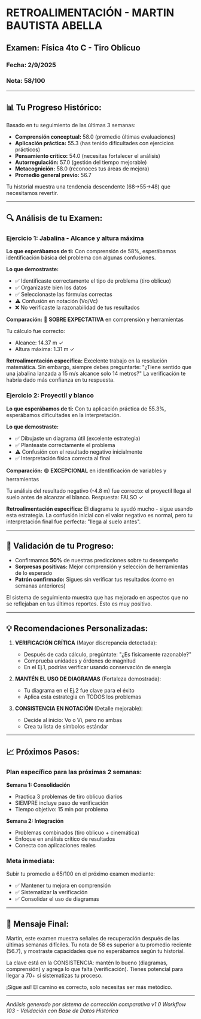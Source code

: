 # RETROALIMENTACIÓN - MARTIN BAUTISTA ABELLA

## Examen: Física 4to C - Tiro Oblicuo
### Fecha: 2/9/2025
### Nota: 58/100

---

## 📊 Tu Progreso Histórico:

Basado en tu seguimiento de las últimas 3 semanas:
- **Comprensión conceptual:** 58.0 (promedio últimas evaluaciones)
- **Aplicación práctica:** 55.3 (has tenido dificultades con ejercicios prácticos)
- **Pensamiento crítico:** 54.0 (necesitas fortalecer el análisis)
- **Autorregulación:** 57.0 (gestión del tiempo mejorable)
- **Metacognición:** 58.0 (reconoces tus áreas de mejora)
- **Promedio general previo:** 56.7

Tu historial muestra una tendencia descendente (68→55→48) que necesitamos revertir.

---

## 🔍 Análisis de tu Examen:

### Ejercicio 1: Jabalina - Alcance y altura máxima

**Lo que esperábamos de ti:** Con comprensión de 58%, esperábamos identificación básica del problema con algunas confusiones.

**Lo que demostraste:**
- ✅ Identificaste correctamente el tipo de problema (tiro oblicuo)
- ✅ Organizaste bien los datos
- ✅ Seleccionaste las fórmulas correctas
- ⚠️ Confusión en notación (Vo/Vc)
- ❌ No verificaste la razonabilidad de tus resultados

**Comparación:** 🔵 **SOBRE EXPECTATIVA** en comprensión y herramientas

Tu cálculo fue correcto:
- Alcance: 14.37 m ✓
- Altura máxima: 1.31 m ✓

**Retroalimentación específica:**
Excelente trabajo en la resolución matemática. Sin embargo, siempre debes preguntarte: "¿Tiene sentido que una jabalina lanzada a 15 m/s alcance solo 14 metros?" La verificación te habría dado más confianza en tu respuesta.

### Ejercicio 2: Proyectil y blanco

**Lo que esperábamos de ti:** Con tu aplicación práctica de 55.3%, esperábamos dificultades en la interpretación.

**Lo que demostraste:**
- ✅ Dibujaste un diagrama útil (excelente estrategia)
- ✅ Planteaste correctamente el problema
- ⚠️ Confusión con el resultado negativo inicialmente
- ✅ Interpretación física correcta al final

**Comparación:** 🟢 **EXCEPCIONAL** en identificación de variables y herramientas

Tu análisis del resultado negativo (-4.8 m) fue correcto: el proyectil llega al suelo antes de alcanzar el blanco. Respuesta: FALSO ✓

**Retroalimentación específica:**
El diagrama te ayudó mucho - sigue usando esta estrategia. La confusión inicial con el valor negativo es normal, pero tu interpretación final fue perfecta: "llega al suelo antes".

---

## 🎯 Validación de tu Progreso:

- Confirmamos **50%** de nuestras predicciones sobre tu desempeño
- **Sorpresas positivas:** Mejor comprensión y selección de herramientas de lo esperado
- **Patrón confirmado:** Sigues sin verificar tus resultados (como en semanas anteriores)

El sistema de seguimiento muestra que has mejorado en aspectos que no se reflejaban en tus últimos reportes. Esto es muy positivo.

---

## 💡 Recomendaciones Personalizadas:

1. **VERIFICACIÓN CRÍTICA** (Mayor discrepancia detectada):
   - Después de cada cálculo, pregúntate: "¿Es físicamente razonable?"
   - Comprueba unidades y órdenes de magnitud
   - En el Ej.1, podrías verificar usando conservación de energía

2. **MANTÉN EL USO DE DIAGRAMAS** (Fortaleza demostrada):
   - Tu diagrama en el Ej.2 fue clave para el éxito
   - Aplica esta estrategia en TODOS los problemas

3. **CONSISTENCIA EN NOTACIÓN** (Detalle mejorable):
   - Decide al inicio: Vo o Vi, pero no ambas
   - Crea tu lista de símbolos estándar

---

## 📈 Próximos Pasos:

### Plan específico para las próximas 2 semanas:

**Semana 1: Consolidación**
- Practica 3 problemas de tiro oblicuo diarios
- SIEMPRE incluye paso de verificación
- Tiempo objetivo: 15 min por problema

**Semana 2: Integración**
- Problemas combinados (tiro oblicuo + cinemática)
- Enfoque en análisis crítico de resultados
- Conecta con aplicaciones reales

### Meta inmediata:
Subir tu promedio a 65/100 en el próximo examen mediante:
- ✅ Mantener tu mejora en comprensión
- ✅ Sistematizar la verificación
- ✅ Consolidar el uso de diagramas

---

## 📌 Mensaje Final:

Martin, este examen muestra señales de recuperación después de las últimas semanas difíciles. Tu nota de 58 es superior a tu promedio reciente (56.7), y mostraste capacidades que no esperábamos según tu historial.

La clave está en la CONSISTENCIA: mantén lo bueno (diagramas, comprensión) y agrega lo que falta (verificación). Tienes potencial para llegar a 70+ si sistematizas tu proceso.

¡Sigue así! El camino es correcto, solo necesitas ser más metódico.

---

*Análisis generado por sistema de corrección comparativa v1.0*
*Workflow 103 - Validación con Base de Datos Histórica*